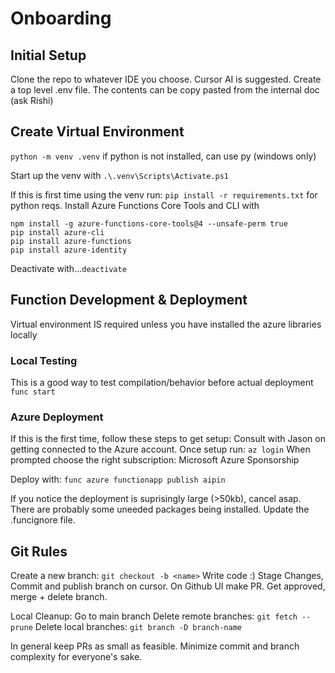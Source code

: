 # Onboarding

## Initial Setup
Clone the repo to whatever IDE you choose. Cursor AI is suggested.
Create a top level .env file. The contents can be copy pasted from the internal doc (ask Rishi)

## Create Virtual Environment
```python -m venv .venv``` if python is not installed, can use py (windows only)

Start up the venv with ```.\.venv\Scripts\Activate.ps1```

If this is first time using the venv run:
```pip install -r requirements.txt``` for python reqs.
Install Azure Functions Core Tools and CLI with
```
npm install -g azure-functions-core-tools@4 --unsafe-perm true
pip install azure-cli
pip install azure-functions
pip install azure-identity
```

Deactivate with...```deactivate```

## Function Development & Deployment
Virtual environment IS required unless you have installed the azure libraries locally

### Local Testing
This is a good way to test compilation/behavior before actual deployment
```func start```

### Azure Deployment
If this is the first time, follow these steps to get setup:
Consult with Jason on getting connected to the Azure account. Once setup run:
```az login```
When prompted choose the right subscription: Microsoft Azure Sponsorship

Deploy with:
```func azure functionapp publish aipin```

If you notice the deployment is suprisingly large (>50kb), cancel asap.
There are probably some uneeded packages being installed. Update the .funcignore file.

## Git Rules
Create a new branch: ```git checkout -b <name>```
Write code :)
Stage Changes, Commit and publish branch on cursor.
On Github UI make PR.
Get approved, merge + delete branch.

Local Cleanup:
Go to main branch
Delete remote branches: ```git fetch --prune```
Delete local branches: ```git branch -D branch-name```

In general keep PRs as small as feasible. Minimize commit and branch complexity for everyone's sake.